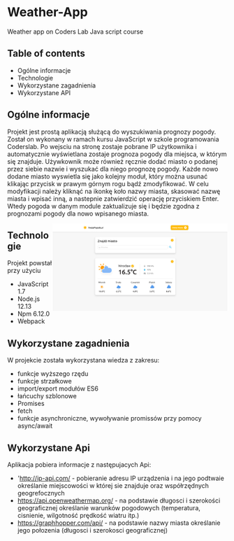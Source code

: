 

# Weather-App
Weather app on Coders Lab Java script course


## Table of contents
* Ogólne informacje
* Technologie
* Wykorzystane zagadnienia
* Wykorzystane API

## Ogólne informacje
Projekt jest prostą aplikacją służącą do wyszukiwania prognozy pogody. Został on wykonany w ramach kursu JavaScript w szkole programowania Coderslab. Po wejsciu na stronę zostaje pobrane IP użytkownika i automatycznie wyświetlana zostaje prognoza pogody dla miejsca, w którym się znajduje. Używkownik może również ręcznie dodać miasto o podanej przez siebie nazwie i wyszukać dla niego prognozę pogody. Każde nowo dodane miasto wyswietla się jako kolejny moduł, który można usunać klikając przycisk w prawym górnym rogu bądź zmodyfikować. W celu modyfikacji należy kliknąć na ikonkę koło nazwy miasta, skasować nazwę miasta i wpisać inną, a nastepnie zatwierdzić operację przyciskiem Enter. Wtedy pogoda w danym module zaktualizuje się i będzie zgodna z prognozami pogody dla nowo wpisanego miasta.

<img src="images/screenshot.png" align="right" width="400"/>

## Technologie
Projekt powstał przy użyciu
* JavaScript 1.7
* Node.js 12.13
* Npm 6.12.0
* Webpack

## Wykorzystane zagadnienia
W projekcie została wykorzystana wiedza z zakresu:
* funkcje wyższego rzędu
* funkcje strzałkowe
* import/export modułów ES6
* łańcuchy szblonowe
* Promises
* fetch
* funkcje asynchroniczne, wywoływanie promissów przy pomocy async/await

## Wykorzystane Api
Aplikacja pobiera informacje z następujacych Api:
* 'http://ip-api.com/ - pobieranie adresu IP urządzenia i na jego podtwaie określanie miejscowości w której sie znajduje oraz współrzędnych geogrefocznych
* https://api.openweathermap.org/ - na podstawie długosci i szerokości geograficznej określanie warunków pogodowych (temperatura, cisnienie, wilgotność prędkość wiatru itp.)
* https://graphhopper.com/api/ - na podstawie nazwy miasta określanie jego połozenia (długosci i szerokosci geograficznej)
